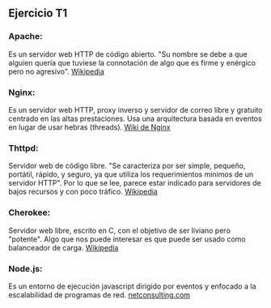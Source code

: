 ## Ejercicio T1 


### Apache: 
Es un servidor web HTTP  de código abierto. "Su nombre se debe a que alguien quería que tuviese la connotación de algo que es firme y enérgico pero no agresivo".
[Wikipedia](https://es.wikipedia.org/wiki/Servidor_HTTP_Apache)

### Nginx:
 Es un servidor web HTTP, proxy inverso y servidor de correo libre y gratuito centrado en las altas prestaciones. Usa una arquitectura basada en eventos en lugar de usar hebras (threads).
 [Wiki de Nginx](https://www.nginx.com/resources/wiki/)

### Thttpd:
Servidor web de código libre. "Se caracteriza por ser simple, pequeño, portátil, rápido, y seguro, ya que utiliza los requerimientos mínimos de un servidor HTTP". Por lo que se lee, parece estar indicado para servidores de bajos recursos y con poco tráfico.
[Wikipedia](https://es.wikipedia.org/wiki/Thttpd)

### Cherokee:
Servidor web libre, escrito en C,  con el objetivo de ser liviano pero "potente".  Algo que nos puede interesar es que puede ser usado como balanceador de carga.
[Wikipedia](https://es.wikipedia.org/wiki/Cherokee_%28servidor_web%29)

### Node.js:
Es un entorno de ejecución javascript dirigido por eventos y enfocado a la escalabilidad de programas de red.
[netconsulting.com](http://www.netconsulting.es/blog/nodejs/) 
